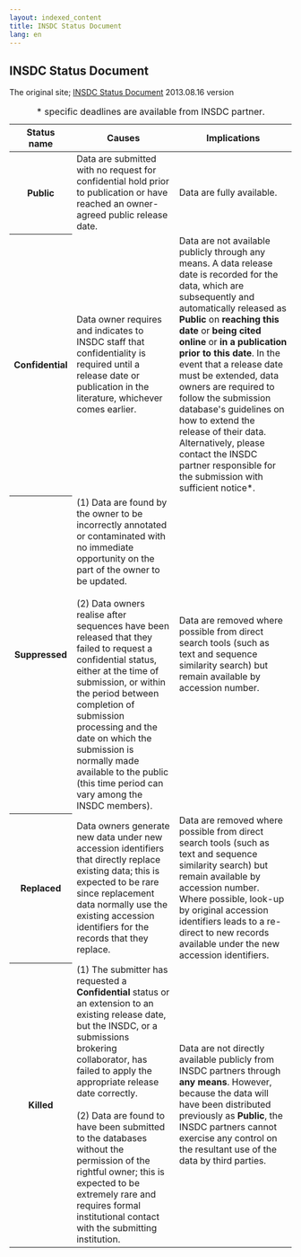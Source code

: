 ```yaml
---
layout: indexed_content
title: INSDC Status Document
lang: en
---
```


## INSDC Status Document

The original site; [INSDC Status Document](http://www.insdc.org/documents/insdc-status-document)
2013.08.16 version

<table>
    <caption><span class="bold red">*</span> specific deadlines are available from INSDC partner.</caption> 
    <thead>
      <tr>
        <th>Status name</th>
        <th>Causes</th>
        <th>Implications</th>
      </tr>
    </thead>
    <tbody>
      <tr>
      	<th id="public">Public</th>
        <td>Data are submitted with no request for confidential hold prior to publication or have reached an owner-agreed public release date.</td>
        <td>Data are fully available.</td>
      </tr>
      <tr>
      	<th id="confidential">Confidential</th>
        <td>Data owner requires and indicates to INSDC staff that confidentiality is required until a release date or publication in the literature, whichever comes earlier.</td>
        <td>Data are not available publicly through any means. A data release date is recorded for the data, which are subsequently and automatically released as <strong>Public</strong> on <strong>reaching this date</strong> or <strong>being cited online</strong> or <strong>in a publication prior to this date</strong>. In the event that a release date must be extended, data owners are required to follow the submission database's guidelines on how to extend the release of their data. Alternatively, please contact the INSDC partner responsible for the submission with sufficient notice<span class="bold red">*</span>.</td>
      </tr>
      <tr>
      	<th id="suppressed">Suppressed</th>
        <td>(1) Data are found by the owner to be incorrectly annotated or contaminated with no immediate opportunity on the part of the owner to be updated.<br><br>
        (2) Data owners realise after sequences have been released that they failed to request a confidential status, either at the time of submission, or within the period between completion of submission processing and the date on which the submission is normally made available to the public (this time period can vary among the INSDC members).</td>
        <td>Data are removed where possible from direct search tools (such as text and sequence similarity search) but remain available by accession number.</td>
      </tr>
      <tr>
      	<th id="replaced">Replaced</th>
        <td>Data owners generate new data under new accession identifiers that directly replace existing data; this is expected to be rare since replacement data normally use the existing accession identifiers for the records that they replace.</td>
        <td>Data are removed where possible from direct search tools (such as text and sequence similarity search) but remain available by accession number. Where possible, look-up by original accession identifiers leads to a re-direct to new records available under the new accession identifiers.</td>
      </tr>
      <tr>
      	<th id="killed">Killed</th>
        <td>(1) The submitter has requested a <strong>Confidential</strong> status or an extension to an existing release date, but the INSDC, or a submissions brokering collaborator, has failed to apply the appropriate release date correctly.<br><br>
        (2) Data are found to have been submitted to the databases without the permission of the rightful owner; this is expected to be extremely rare and requires formal institutional contact with the submitting institution.</td>
        <td>Data are not directly available publicly from INSDC partners through <strong>any means</strong>. However, because the data will have been distributed previously as <strong>Public</strong>, the INSDC partners cannot exercise any control on the resultant use of the data by third parties.</td>
      </tr>
    </tbody>
</table>